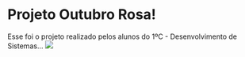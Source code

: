 # Projeto Outubro Rosa!

Esse foi o projeto realizado pelos alunos do 1ºC - Desenvolvimento de Sistemas... 
<img src="https://user-images.githubusercontent.com/113061751/194907849-b3d6566a-1b34-4022-b10a-cb8e28121953.png">
